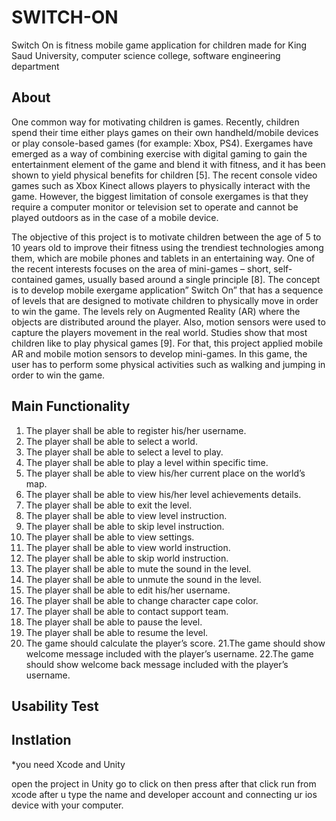 # SWITCH-ON
Switch On is fitness mobile game application for children made for King Saud University,  computer science college, software engineering department

## About
One common way for motivating children is games. Recently, children spend their time either plays games on their own handheld/mobile devices or play console-based games (for example: Xbox, PS4). Exergames have emerged as a way of combining exercise with digital gaming to gain the entertainment element of the game and blend it with fitness, and it has been shown to yield physical benefits for children [5]. The recent console video games such as Xbox Kinect allows players to physically interact with the game. However, the biggest limitation of console exergames is that they require a computer monitor or television set to operate and cannot be played outdoors as in the case of a mobile device.

The objective of this project is to motivate children between the age of 5 to 10 years old to improve their fitness using the trendiest technologies among them, which are mobile phones and tablets in an entertaining way. One of the recent interests focuses on the area of mini-games – short, self-contained games, usually based around a single principle [8]. The concept is to develop mobile exergame application” Switch On” that has a sequence of levels that are designed to motivate children to physically move in order to win the game. The levels rely on Augmented Reality (AR) where the objects are distributed around the player. Also, motion sensors were used to capture the players movement in the real world. Studies show that most children like to play physical games [9]. For that, this project applied mobile AR and mobile motion sensors to develop mini-games. In this game, the user has to perform some physical activities such as walking and jumping in order to win the game.

## Main Functionality
1. The player shall be able to register his/her username.
2. The player shall be able to select a world.
3. The player shall be able to select a level to play.
4. The player shall be able to play a level within specific time.
5. The player shall be able to view his/her current place on the world’s map.
6. The player shall be able to view his/her level achievements details.
7. The player shall be able to exit the level.
8. The player shall be able to view level instruction.
9. The player shall be able to skip level instruction.
10. The player shall be able to view settings.
11. The player shall be able to view world instruction.
12. The player shall be able to skip world instruction.
13. The player shall be able to mute the sound in the level.
14. The player shall be able to unmute the sound in the level.
15. The player shall be able to edit his/her username.
16. The player shall be able to change character cape color.
17. The player shall be able to contact support team.
18. The player shall be able to pause the level.
19. The player shall be able to resume the level.
20. The game should calculate the player’s score.
21.The game should show welcome message included with the player’s username. 22.The game should show welcome back message included with the player’s username.



## Usability Test



## Instlation

*you need Xcode and Unity 

open the project in Unity 
go to 
click on 
then press 
after that click run from xcode after u type the name and developer account and connecting ur ios device with your computer.




